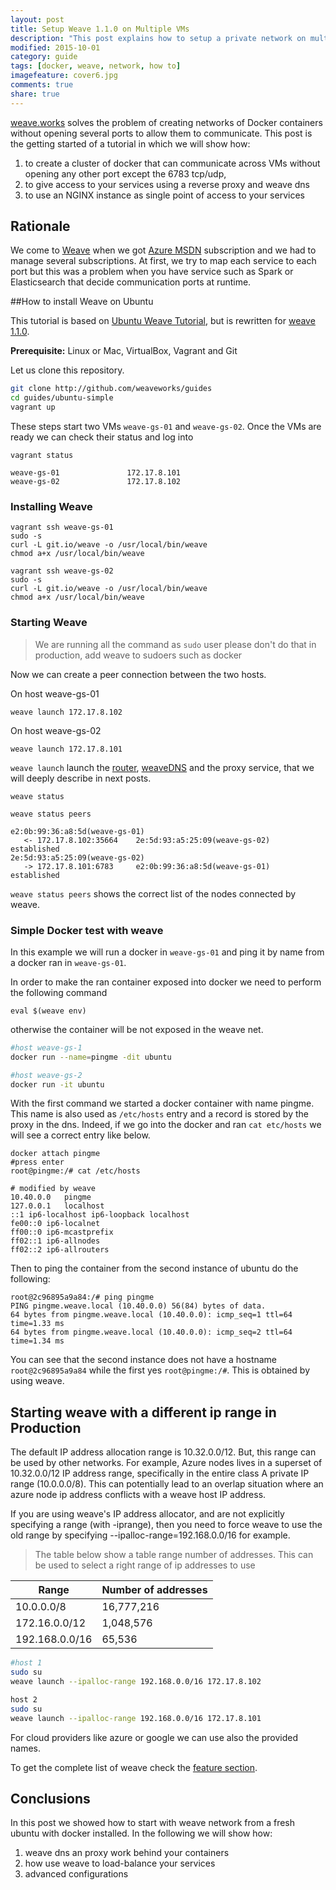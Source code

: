 ```yaml
---
layout: post
title: Setup Weave 1.1.0 on Multiple VMs
description: "This post explains how to setup a private network on multiple cloud providers using docker and weave"
modified: 2015-10-01
category: guide
tags: [docker, weave, network, how to]
imagefeature: cover6.jpg
comments: true
share: true
---
```


[weave.works](http://weave.works/) solves the problem of creating networks of Docker containers without opening several ports to allow them to communicate. This post is the getting started of a tutorial in which we will show how:

1. to create a cluster of docker that can communicate across VMs without opening any other port except the 6783 tcp/udp, 
2. to give access to your services using a reverse proxy and weave dns
3. to use an NGINX instance as single point of access to your services

## Rationale

We come to [Weave]((http://weave.works/)) when we got [Azure MSDN](https://azure.microsoft.com/it-it/pricing/member-offers/msdn-benefits-details/) subscription and we had to manage several subscriptions. At first, we try to map each service to each port but this was a problem when you have service such as Spark or Elasticsearch that decide communication ports at runtime. 

##How to install Weave on Ubuntu

This tutorial is based on [Ubuntu Weave Tutorial](http://weave.works/guides/weave-docker-ubuntu-simple.html), but is rewritten for [weave 1.1.0](https://github.com/weaveworks/weave/releases).

**Prerequisite:** Linux or Mac, VirtualBox, Vagrant and Git

Let us clone this repository.

```bash
git clone http://github.com/weaveworks/guides
cd guides/ubuntu-simple
vagrant up
```
These steps start two VMs `weave-gs-01` and `weave-gs-02`. Once the VMs are ready we can check their status and log into

```
vagrant status

weave-gs-01               172.17.8.101
weave-gs-02               172.17.8.102
```

### Installing Weave

```
vagrant ssh weave-gs-01
sudo -s
curl -L git.io/weave -o /usr/local/bin/weave
chmod a+x /usr/local/bin/weave
```

```
vagrant ssh weave-gs-02
sudo -s
curl -L git.io/weave -o /usr/local/bin/weave
chmod a+x /usr/local/bin/weave
```

### Starting Weave
>We are running all the command as `sudo` user please don't do that in production, add weave to sudoers such as docker

Now we can create a peer connection between the two hosts.

On host weave-gs-01

```
weave launch 172.17.8.102
```
On host weave-gs-02

```
weave launch 172.17.8.101
```
`weave launch` launch the [router](), [weaveDNS]() and the proxy service, that we will deeply describe in next posts.

```
weave status

weave status peers

e2:0b:99:36:a8:5d(weave-gs-01)
   <- 172.17.8.102:35664    2e:5d:93:a5:25:09(weave-gs-02)   established
2e:5d:93:a5:25:09(weave-gs-02)
   -> 172.17.8.101:6783     e2:0b:99:36:a8:5d(weave-gs-01)   established
```

`weave status peers` shows the correct list of the nodes connected by weave. 

### Simple Docker test with weave

In this example we will run a docker in `weave-gs-01` and ping it by name from a docker ran in `weave-gs-01`.

In order to make the ran container exposed into docker we need to perform the following command

```
eval $(weave env)
```
otherwise the container will be not exposed in the weave net.

```bash
#host weave-gs-1
docker run --name=pingme -dit ubuntu

#host weave-gs-2
docker run -it ubuntu
```

With the first command we started a docker container with name pingme. This name is also used as `/etc/hosts` entry and a record is stored by the proxy in the dns. Indeed, if we go into the docker and ran `cat etc/hosts` we will see a correct entry like below.

```
docker attach pingme 
#press enter
root@pingme:/# cat /etc/hosts

# modified by weave
10.40.0.0	pingme
127.0.0.1	localhost
::1	ip6-localhost ip6-loopback localhost
fe00::0	ip6-localnet
ff00::0	ip6-mcastprefix
ff02::1	ip6-allnodes
ff02::2	ip6-allrouters
```

Then to ping the container from the second instance of ubuntu do the following:

```
root@2c96895a9a84:/# ping pingme
PING pingme.weave.local (10.40.0.0) 56(84) bytes of data.
64 bytes from pingme.weave.local (10.40.0.0): icmp_seq=1 ttl=64 time=1.33 ms
64 bytes from pingme.weave.local (10.40.0.0): icmp_seq=2 ttl=64 time=1.34 ms
```
You can see that the second instance does not have a hostname `root@2c96895a9a84` while the first yes `root@pingme:/#`. This is obtained by using weave.

## Starting weave with a different ip range in Production
The default IP address allocation range is 10.32.0.0/12. 
But, this range can be used by other networks. For example, Azure nodes lives in a superset of 10.32.0.0/12 IP address range, specifically in the entire class A private IP range (10.0.0.0/8). This can potentially lead to an overlap situation where an azure node ip address conflicts with a weave host IP address.

If you are using weave's IP address allocator, and are not explicitly specifying a range (with -iprange), then you need to force weave to use the old range by specifying --ipalloc-range=192.168.0.0/16 for example.


> The table below show a table range number of addresses.
> This can be used to select a right range of ip addresses to use
> 
Range          | Number of addresses
-------------- | -------------------
10.0.0.0/8     | 16,777,216
172.16.0.0/12  | 1,048,576
192.168.0.0/16 | 65,536

```bash
#host 1
sudo su
weave launch --ipalloc-range 192.168.0.0/16 172.17.8.102

host 2
sudo su
weave launch --ipalloc-range 192.168.0.0/16 172.17.8.101
```

For cloud providers like azure or google we can use also the provided names.

To get the complete list of weave check the [feature section](http://docs.weave.works/weave/latest_release/features.html#dynamic-topologies).

## Conclusions

In this post we showed how to start with weave network from a fresh ubuntu with docker installed. In the following we will show how:

1. weave dns an proxy work behind your containers
2. how use weave to load-balance your services
3. advanced configurations




